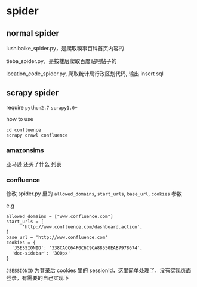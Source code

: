 # spider

## normal spider

iushibaike_spider.py，是爬取糗事百科首页内容的

tieba_spider.py，是按楼层爬取百度贴吧帖子的

location_code_spider.py, 爬取统计局行政区划代码, 输出 insert sql

## scrapy spider

require `python2.7` `scrapy1.0+`

how to use
```
cd confluence
scrapy crawl confluence
```

### amazonsims 

亚马逊 还买了什么 列表

### confluence

修改 spider.py 里的 `allowed_domains`, `start_urls`, `base_url`, `cookies` 参数

e.g
```
allowed_domains = ["www.confluence.com"]
start_urls = [
      'http://www.confluence.com/dashboard.action',
]
base_url = 'http://www.confluence.com'
cookies = {
  'JSESSIONID': '338CACC64F0C6C9CA88550EAB7978674',
  'doc-sidebar': '300px'
}
```

`JSESSIONID` 为登录后 cookies 里的 sessionId，这里简单处理了，没有实现页面登录，有需要的自己实现下


